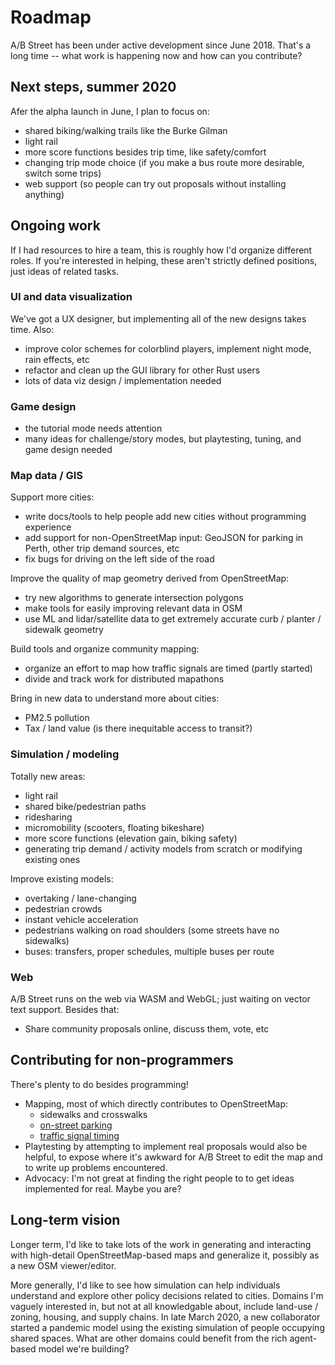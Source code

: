 # Roadmap

A/B Street has been under active development since June 2018. That's a long time
-- what work is happening now and how can you contribute?

## Next steps, summer 2020

Afer the alpha launch in June, I plan to focus on:

- shared biking/walking trails like the Burke Gilman
- light rail
- more score functions besides trip time, like safety/comfort
- changing trip mode choice (if you make a bus route more desirable, switch some
  trips)
- web support (so people can try out proposals without installing anything)

## Ongoing work

If I had resources to hire a team, this is roughly how I'd organize different
roles. If you're interested in helping, these aren't strictly defined positions,
just ideas of related tasks.

### UI and data visualization

We've got a UX designer, but implementing all of the new designs takes time.
Also:

- improve color schemes for colorblind players, implement night mode, rain
  effects, etc
- refactor and clean up the GUI library for other Rust users
- lots of data viz design / implementation needed

### Game design

- the tutorial mode needs attention
- many ideas for challenge/story modes, but playtesting, tuning, and game design
  needed

### Map data / GIS

Support more cities:

- write docs/tools to help people add new cities without programming experience
- add support for non-OpenStreetMap input: GeoJSON for parking in Perth, other
  trip demand sources, etc
- fix bugs for driving on the left side of the road

Improve the quality of map geometry derived from OpenStreetMap:

- try new algorithms to generate intersection polygons
- make tools for easily improving relevant data in OSM
- use ML and lidar/satellite data to get extremely accurate curb / planter /
  sidewalk geometry

Build tools and organize community mapping:

- organize an effort to map how traffic signals are timed (partly started)
- divide and track work for distributed mapathons

Bring in new data to understand more about cities:

- PM2.5 pollution
- Tax / land value (is there inequitable access to transit?)

### Simulation / modeling

Totally new areas:

- light rail
- shared bike/pedestrian paths
- ridesharing
- micromobility (scooters, floating bikeshare)
- more score functions (elevation gain, biking safety)
- generating trip demand / activity models from scratch or modifying existing
  ones

Improve existing models:

- overtaking / lane-changing
- pedestrian crowds
- instant vehicle acceleration
- pedestrians walking on road shoulders (some streets have no sidewalks)
- buses: transfers, proper schedules, multiple buses per route

### Web

A/B Street runs on the web via WASM and WebGL; just waiting on vector text
support. Besides that:

- Share community proposals online, discuss them, vote, etc

## Contributing for non-programmers

There's plenty to do besides programming!

- Mapping, most of which directly contributes to OpenStreetMap:
  - sidewalks and crosswalks
  - [on-street parking](../side_projects/parking_mapper.md)
  - [traffic signal timing](https://docs.google.com/document/d/1Od_7WvBVYsvpY4etRI0sKmYmZnwXMAXcJxVmm8Iwdcg/edit?usp=sharing)
- Playtesting by attempting to implement real proposals would also be helpful,
  to expose where it's awkward for A/B Street to edit the map and to write up
  problems encountered.
- Advocacy: I'm not great at finding the right people to to get ideas
  implemented for real. Maybe you are?

## Long-term vision

Longer term, I'd like to take lots of the work in generating and interacting
with high-detail OpenStreetMap-based maps and generalize it, possibly as a new
OSM viewer/editor.

More generally, I'd like to see how simulation can help individuals understand
and explore other policy decisions related to cities. Domains I'm vaguely
interested in, but not at all knowledgable about, include land-use / zoning,
housing, and supply chains. In late March 2020, a new collaborator started a
pandemic model using the existing simulation of people occupying shared spaces.
What are other domains could benefit from the rich agent-based model we're
building?
